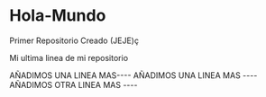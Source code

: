 # Hola-Mundo
Primer Repositorio Creado (JEJE)ç

Mi ultima linea de mi repositorio

AÑADIMOS UNA LINEA MAS----
AÑADIMOS UNA LINEA MAS ----
AÑADIMOS OTRA LINEA MAS ----

